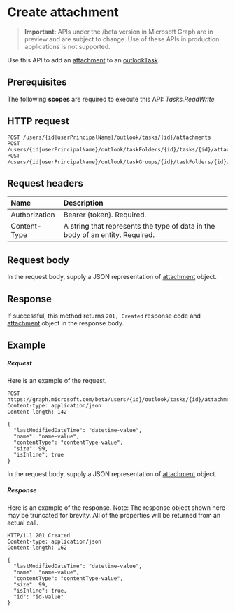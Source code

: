 # Create attachment

> **Important:** APIs under the /beta version in Microsoft Graph are in preview and are subject to change. Use of these APIs in production applications is not supported.

Use this API to add an [attachment](../resources/attachment.md) to an [outlookTask](../resources/outlooktask.md).
## Prerequisites
The following **scopes** are required to execute this API: _Tasks.ReadWrite_
## HTTP request
<!-- { "blockType": "ignored" } -->
```http
POST /users/{id|userPrincipalName}/outlook/tasks/{id}/attachments
POST /users/{id|userPrincipalName}/outlook/taskFolders/{id}/tasks/{id}/attachments
POST /users/{id|userPrincipalName}/outlook/taskGroups/{id}/taskFolders/{id}/tasks/{id}/attachments

```
## Request headers
| Name       | Description|
|:---------------|:----------|
| Authorization  | Bearer {token}. Required. |
| Content-Type | A string that represents the type of data in the body of an entity. Required. |

## Request body
In the request body, supply a JSON representation of [attachment](../resources/attachment.md) object.

## Response

If successful, this method returns `201, Created` response code and [attachment](../resources/attachment.md) object in the response body.

## Example
##### Request
Here is an example of the request.
<!-- {
  "blockType": "request",
  "name": "create_attachment_from_outlooktask"
}-->
```http
POST https://graph.microsoft.com/beta/users/{id}/outlook/tasks/{id}/attachments
Content-type: application/json
Content-length: 142

{
  "lastModifiedDateTime": "datetime-value",
  "name": "name-value",
  "contentType": "contentType-value",
  "size": 99,
  "isInline": true
}
```
In the request body, supply a JSON representation of [attachment](../resources/attachment.md) object.
##### Response
Here is an example of the response. Note: The response object shown here may be truncated for brevity. All of the properties will be returned from an actual call.
<!-- {
  "blockType": "response",
  "truncated": true,
  "@odata.type": "microsoft.graph.attachment"
} -->
```http
HTTP/1.1 201 Created
Content-type: application/json
Content-length: 162

{
  "lastModifiedDateTime": "datetime-value",
  "name": "name-value",
  "contentType": "contentType-value",
  "size": 99,
  "isInline": true,
  "id": "id-value"
}
```

<!-- uuid: 8fcb5dbc-d5aa-4681-8e31-b001d5168d79
2015-10-25 14:57:30 UTC -->
<!-- {
  "type": "#page.annotation",
  "description": "Create attachment",
  "keywords": "",
  "section": "documentation",
  "tocPath": ""
}-->